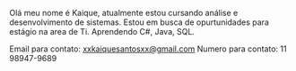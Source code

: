 Olá meu nome é Kaique, atualmente estou cursando análise e desenvolvimento de sistemas.
Estou em busca de opurtunidades para estágio na area de Ti.
Aprendendo C#, Java, SQL.

Email para contato: xxkaiquesantosxx@gmail.com
Numero para contato: 11 98947-9689
